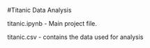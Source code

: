 #Titanic Data Analysis

titanic.ipynb - Main project file.

titanic.csv - contains the data used for analysis
